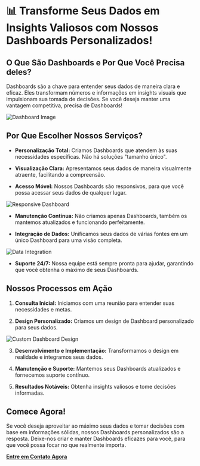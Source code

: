 # 📊 **Transforme Seus Dados em Insights Valiosos com Nossos Dashboards Personalizados!**

## **O Que São Dashboards e Por Que Você Precisa deles?**

Dashboards são a chave para entender seus dados de maneira clara e eficaz. Eles transformam números e informações em insights visuais que impulsionam sua tomada de decisões. Se você deseja manter uma vantagem competitiva, precisa de Dashboards!

![Dashboard Image](https://exemplo.com/imagem-dashboard.jpg)

## **Por Que Escolher Nossos Serviços?**

- **Personalização Total:** Criamos Dashboards que atendem às suas necessidades específicas. Não há soluções "tamanho único".

- **Visualização Clara:** Apresentamos seus dados de maneira visualmente atraente, facilitando a compreensão.

- **Acesso Móvel:** Nossos Dashboards são responsivos, para que você possa acessar seus dados de qualquer lugar.

![Responsive Dashboard](https://exemplo.com/dashboard-responsivo.jpg)

- **Manutenção Contínua:** Não criamos apenas Dashboards, também os mantemos atualizados e funcionando perfeitamente.

- **Integração de Dados:** Unificamos seus dados de várias fontes em um único Dashboard para uma visão completa.

![Data Integration](https://exemplo.com/integracao-de-dados.jpg)

- **Suporte 24/7:** Nossa equipe está sempre pronta para ajudar, garantindo que você obtenha o máximo de seus Dashboards.

## **Nossos Processos em Ação**

1. **Consulta Inicial:** Iniciamos com uma reunião para entender suas necessidades e metas.

2. **Design Personalizado:** Criamos um design de Dashboard personalizado para seus dados.

![Custom Dashboard Design](https://exemplo.com/design-personalizado-dashboard.jpg)

3. **Desenvolvimento e Implementação:** Transformamos o design em realidade e integramos seus dados.

4. **Manutenção e Suporte:** Mantemos seus Dashboards atualizados e fornecemos suporte contínuo.

5. **Resultados Notáveis:** Obtenha insights valiosos e tome decisões informadas.

## **Comece Agora!**

Se você deseja aproveitar ao máximo seus dados e tomar decisões com base em informações sólidas, nossos Dashboards personalizados são a resposta. Deixe-nos criar e manter Dashboards eficazes para você, para que você possa focar no que realmente importa.

[**Entre em Contato Agora**](#)
